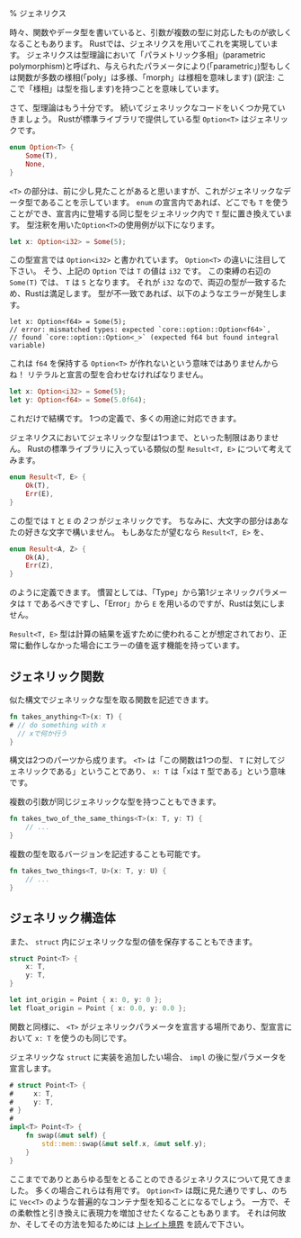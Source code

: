 % ジェネリクス
<!-- % Generics -->

<!-- Sometimes, when writing a function or data type, we may want it to work for -->
<!-- multiple types of arguments. In Rust, we can do this with generics. -->
<!-- Generics are called ‘parametric polymorphism’ in type theory, -->
<!-- which means that they are types or functions that have multiple forms (‘poly’ -->
<!-- is multiple, ‘morph’ is form) over a given parameter (‘parametric’). -->
時々、関数やデータ型を書いていると、引数が複数の型に対応したものが欲しくなることもあります。
Rustでは、ジェネリクスを用いてこれを実現しています。
ジェネリクスは型理論において「パラメトリック多相」(parametric polymorphism)と呼ばれ、与えられたパラメータにより(「parametric」)型もしくは関数が多数の様相(「poly」は多様、「morph」は様相を意味します)
(訳注: ここで「様相」は型を指します)を持つことを意味しています。

<!-- Anyway, enough type theory, let’s check out some generic code. Rust’s -->
<!-- standard library provides a type, `Option<T>`, that’s generic: -->
さて、型理論はもう十分です。
続いてジェネリックなコードをいくつか見ていきましょう。
Rustが標準ライブラリで提供している型 `Option<T>` はジェネリックです。

```rust
enum Option<T> {
    Some(T),
    None,
}
```

<!-- The `<T>` part, which you’ve seen a few times before, indicates that this is -->
<!-- a generic data type. Inside the declaration of our `enum`, wherever we see a `T`, -->
<!-- we substitute that type for the same type used in the generic. Here’s an -->
<!-- example of using `Option<T>`, with some extra type annotations: -->
`<T>` の部分は、前に少し見たことがあると思いますが、これがジェネリックなデータ型であることを示しています。
`enum` の宣言内であれば、どこでも `T` を使うことができ、宣言内に登場する同じ型をジェネリック内で `T` 型に置き換えています。
型注釈を用いた`Option<T>`の使用例が以下になります。

```rust
let x: Option<i32> = Some(5);
```

<!-- In the type declaration, we say `Option<i32>`. Note how similar this looks to -->
<!-- `Option<T>`. So, in this particular `Option`, `T` has the value of `i32`. On -->
<!-- the right-hand side of the binding, we make a `Some(T)`, where `T` is `5`. -->
<!-- Since that’s an `i32`, the two sides match, and Rust is happy. If they didn’t -->
<!-- match, we’d get an error: -->
この型宣言では `Option<i32>` と書かれています。
`Option<T>` の違いに注目して下さい。
そう、上記の `Option` では `T` の値は `i32` です。
この束縛の右辺の `Some(T)` では、 `T` は `5` となります。
それが `i32` なので、両辺の型が一致するため、Rustは満足します。
型が不一致であれば、以下のようなエラーが発生します。

```rust,ignore
let x: Option<f64> = Some(5);
// error: mismatched types: expected `core::option::Option<f64>`,
// found `core::option::Option<_>` (expected f64 but found integral variable)
```

<!-- That doesn’t mean we can’t make `Option<T>`s that hold an `f64`! They have -->
<!-- to match up: -->
これは `f64` を保持する `Option<T>` が作れないという意味ではありませんからね！
リテラルと宣言の型を合わせなければなりません。

```rust
let x: Option<i32> = Some(5);
let y: Option<f64> = Some(5.0f64);
```

<!-- This is just fine. One definition, multiple uses. -->
これだけで結構です。
1つの定義で、多くの用途に対応できます。

<!-- Generics don’t have to only be generic over one type. Consider another type from Rust’s standard library that’s similar, `Result<T, E>`: -->
ジェネリクスにおいてジェネリックな型は1つまで、といった制限はありません。
Rustの標準ライブラリに入っている類似の型 `Result<T, E>` について考えてみます。

```rust
enum Result<T, E> {
    Ok(T),
    Err(E),
}
```

<!-- This type is generic over _two_ types: `T` and `E`. By the way, the capital letters -->
<!-- can be any letter you’d like. We could define `Result<T, E>` as: -->
この型では `T` と `E` の _2つ_ がジェネリックです。
ちなみに、大文字の部分はあなたの好きな文字で構いません。
もしあなたが望むなら `Result<T, E>` を、

```rust
enum Result<A, Z> {
    Ok(A),
    Err(Z),
}
```

<!-- if we wanted to. Convention says that the first generic parameter should be -->
<!-- `T`, for ‘type’, and that we use `E` for ‘error’. Rust doesn’t care, however. -->
のように定義できます。
慣習としては、「Type」から第1ジェネリックパラメータは `T` であるべきですし、「Error」から `E` を用いるのですが、Rustは気にしません。

<!-- The `Result<T, E>` type is intended to be used to return the result of a -->
<!-- computation, and to have the ability to return an error if it didn’t work out. -->
`Result<T, E>` 型は計算の結果を返すために使われることが想定されており、正常に動作しなかった場合にエラーの値を返す機能を持っています。

<!-- ## Generic functions -->
## ジェネリック関数

<!-- We can write functions that take generic types with a similar syntax: -->
似た構文でジェネリックな型を取る関数を記述できます。

```rust
fn takes_anything<T>(x: T) {
# // do something with x
  // xで何か行う
}
```

<!-- The syntax has two parts: the `<T>` says “this function is generic over one -->
<!-- type, `T`”, and the `x: T` says “x has the type `T`.” -->
構文は2つのパーツから成ります。
`<T>` は「この関数は1つの型、 `T` に対してジェネリックである」ということであり、 `x: T` は「xは `T` 型である」という意味です。

<!-- Multiple arguments can have the same generic type: -->
複数の引数が同じジェネリックな型を持つこともできます。

```rust
fn takes_two_of_the_same_things<T>(x: T, y: T) {
    // ...
}
```

<!-- We could write a version that takes multiple types: -->
複数の型を取るバージョンを記述することも可能です。

```rust
fn takes_two_things<T, U>(x: T, y: U) {
    // ...
}
```

<!-- ## Generic structs -->
## ジェネリック構造体

<!-- You can store a generic type in a `struct` as well: -->
また、 `struct` 内にジェネリックな型の値を保存することもできます。

```rust
struct Point<T> {
    x: T,
    y: T,
}

let int_origin = Point { x: 0, y: 0 };
let float_origin = Point { x: 0.0, y: 0.0 };
```

<!-- Similar to functions, the `<T>` is where we declare the generic parameters, -->
<!-- and we then use `x: T` in the type declaration, too. -->
関数と同様に、 `<T>` がジェネリックパラメータを宣言する場所であり、型宣言において `x: T` を使うのも同じです。

<!-- When you want to add an implementation for the generic `struct`, you -->
<!-- declare the type parameter after the `impl`: -->
ジェネリックな `struct` に実装を追加したい場合、 `impl` の後に型パラメータを宣言します。

```rust
# struct Point<T> {
#     x: T,
#     y: T,
# }
#
impl<T> Point<T> {
    fn swap(&mut self) {
        std::mem::swap(&mut self.x, &mut self.y);
    }
}
```

<!-- So far you’ve seen generics that take absolutely any type. These are useful in -->
<!-- many cases: you’ve already seen `Option<T>`, and later you’ll meet universal -->
<!-- container types like [`Vec<T>`][Vec]. On the other hand, often you want to -->
<!-- trade that flexibility for increased expressive power. Read about [trait -->
<!-- bounds][traits] to see why and how. -->
ここまででありとあらゆる型をとることのできるジェネリクスについて見てきました。
多くの場合これらは有用です。
`Option<T>` は既に見た通りですし、のちに `Vec<T>` のような普遍的なコンテナ型を知ることになるでしょう。
一方で、その柔軟性と引き換えに表現力を増加させたくなることもあります。
それは何故か、そしてその方法を知るためには [トレイト境界][traits] を読んで下さい。

[traits]: traits.html
[Vec]: ../std/vec/struct.Vec.html
